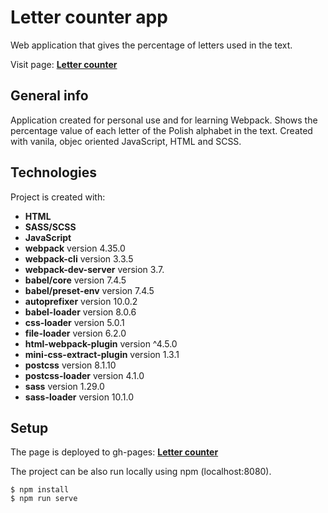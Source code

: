 # Letter counter app

Web application that gives the percentage of letters used in the text.

Visit page: **[Letter counter](https://grzegorzwirtek.github.io/Letter-counter/)**

## General info

Application created for personal use and for learning Webpack. Shows the percentage value of each letter of the Polish alphabet in the text. Created with vanila, objec oriented JavaScript, HTML and SCSS.

## Technologies

Project is created with:

- **HTML**
- **SASS/SCSS**
- **JavaScript**
- **webpack** version 4.35.0
- **webpack-cli** version 3.3.5
- **webpack-dev-server** version 3.7.
- **babel/core** version 7.4.5
- **babel/preset-env** version 7.4.5
- **autoprefixer** version 10.0.2
- **babel-loader** version 8.0.6
- **css-loader** version 5.0.1
- **file-loader** version 6.2.0
- **html-webpack-plugin** version ^4.5.0
- **mini-css-extract-plugin** version 1.3.1
- **postcss** version 8.1.10
- **postcss-loader** version 4.1.0
- **sass** version 1.29.0
- **sass-loader** version 10.1.0

## Setup

The page is deployed to gh-pages: **[Letter counter](https://grzegorzwirtek.github.io/Letter-counter/)**

The project can be also run locally using npm (localhost:8080).

```
$ npm install
$ npm run serve
```
